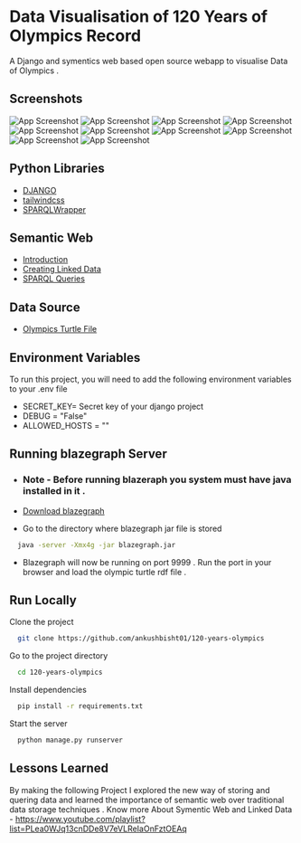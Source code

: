# Data Visualisation of 120 Years of  Olympics Record
A Django and symentics web based open source webapp to visualise Data of Olympics .

## Screenshots 

![App Screenshot](https://i.ibb.co/TWrRQTC/1.png)
![App Screenshot](https://i.ibb.co/4WTTHD6/2.png)
![App Screenshot](https://i.ibb.co/ZVZ3SQC/3.png)
![App Screenshot](https://i.ibb.co/jVPYY9K/4.png)
![App Screenshot](https://i.ibb.co/KwxxXkz/5.png)
![App Screenshot](https://i.ibb.co/SKcY3vz/6.png)
![App Screenshot](https://i.ibb.co/rpKLrR4/7.png)
![App Screenshot](https://i.ibb.co/tJWgWzF/8.png)
![App Screenshot](https://i.ibb.co/fQDVfrr/9.png)
![App Screenshot](https://i.ibb.co/VVwWY4R/10.png)


## Python Libraries

 - [DJANGO](https://www.djangoproject.com/)
 - [tailwindcss](https://tailwindcss.com/)
 - [SPARQLWrapper](https://libraries.io/pypi/SPARQLWrapper)
 


## Semantic Web

 - [Introduction](https://medium.com/wallscope/tackling-big-data-challenges-with-linked-data-278b0761a6de)
 - [Creating Linked Data ](https://medium.com/wallscope/creating-linked-data-31c7dd479a9e/)
 - [SPARQL Queries ](https://www.youtube.com/playlist?list=PLea0WJq13cnA6k4B6Tr1ljj2nleUl9dZt)
 

## Data Source 
- [Olympics Turtle File](https://github.com/wallscope/olympics-rdf)

## Environment Variables

To run this project, you will need to add the following environment variables to your .env file
- SECRET_KEY= Secret key of your django project
- DEBUG = "False"
- ALLOWED_HOSTS = ""



## Running blazegraph Server 
- ### Note - Before running blazeraph you system must have java installed in it .

- [Download blazegraph](https://github.com/blazegraph/database/releases/tag/BLAZEGRAPH_2_1_6_RC)

- Go to the directory where blazegraph jar file is stored
```bash
  java -server -Xmx4g -jar blazegraph.jar
```
- Blazegraph will now be running on port 9999 . Run the port in your browser and load the olympic turtle rdf file .
    
## Run Locally

Clone the project

```bash
  git clone https://github.com/ankushbisht01/120-years-olympics
```

Go to the project directory

```bash
  cd 120-years-olympics
```

Install dependencies

```bash
  pip install -r requirements.txt
```

Start the server

```bash
  python manage.py runserver
```


## Lessons Learned

By making the following Project I explored the new way of storing and quering data and learned the importance of semantic web over traditional data storage techniques . 
Know more About Symentic Web and Linked Data - https://www.youtube.com/playlist?list=PLea0WJq13cnDDe8V7eVLReIaOnFztOEAq
